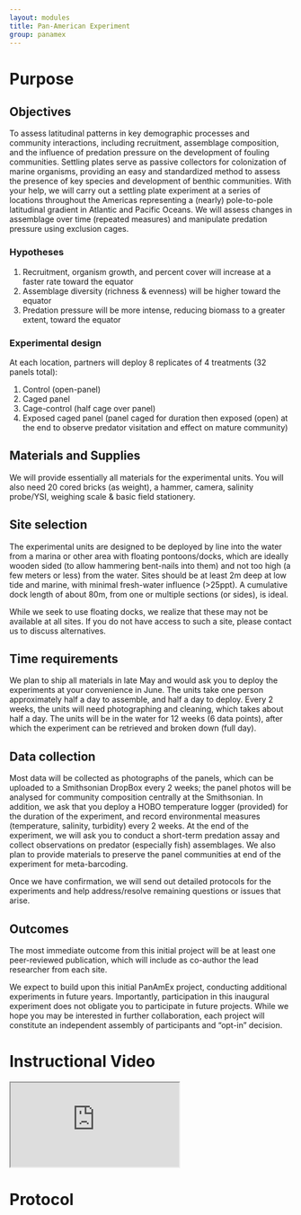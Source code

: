 ```yaml
---
layout: modules
title: Pan-American Experiment
group: panamex
---
```


# Purpose

## Objectives

To assess latitudinal patterns in key demographic processes and community interactions, including recruitment, assemblage composition, and the influence of predation pressure on the development of fouling communities.
Settling plates serve as passive collectors for colonization of marine organisms, providing an easy and standardized method to assess the presence of key species and development of benthic communities. With your help, we will carry out a settling plate experiment at a series of locations throughout the Americas representing a (nearly) pole-to-pole latitudinal gradient in Atlantic and Pacific Oceans. We will assess changes in assemblage over time (repeated measures) and manipulate predation pressure using exclusion cages.

### Hypotheses

1.	Recruitment, organism growth, and percent cover will increase at a faster rate toward the equator
2.	Assemblage diversity (richness & evenness) will be higher toward the equator
3.	Predation pressure will be more intense, reducing biomass to a greater extent, toward the equator

### Experimental design
At each location, partners will deploy 8 replicates of 4 treatments (32 panels total):
1.	Control (open-panel)
2.	Caged panel
3.	Cage-control (half cage over panel)
4.	Exposed caged panel (panel caged for duration then exposed (open) at the end to observe predator visitation and effect on mature community)

## Materials and Supplies
We will provide essentially all materials for the experimental units. You will also need 20 cored bricks (as weight), a hammer, camera, salinity probe/YSI, weighing scale & basic field stationery.

## Site selection
The experimental units are designed to be deployed by line into the water from a marina or other area with floating pontoons/docks, which are ideally wooden sided (to allow hammering bent-nails into them) and not too high (a few meters or less) from the water. Sites should be at least 2m deep at low tide and marine, with minimal fresh-water influence (>25ppt).  A cumulative dock length of about 80m, from one or multiple sections (or sides), is ideal.

While we seek to use floating docks, we realize that these may not be available at all sites.  If you do not have access to such a site, please contact us to discuss alternatives.

## Time requirements
We plan to ship all materials in late May and would ask you to deploy the experiments at your convenience in June. The units take one person approximately half a day to assemble, and half a day to deploy. Every 2 weeks, the units will need photographing and cleaning, which takes about half a day. The units will be in the water for 12 weeks (6 data points), after which the experiment can be retrieved and broken down (full day).

## Data collection
Most data will be collected as photographs of the panels, which can be uploaded to a Smithsonian DropBox every 2 weeks; the panel photos will be analysed for community composition centrally at the Smithsonian. In addition, we ask that you deploy a HOBO temperature logger (provided) for the duration of the experiment, and record environmental measures (temperature, salinity, turbidity) every 2 weeks. At the end of the experiment, we will ask you to conduct a short-term predation assay and collect observations on predator (especially fish) assemblages.  We also plan to provide materials to preserve the panel communities at end of the experiment for meta-barcoding.

Once we have confirmation, we will send out detailed protocols for the experiments and help address/resolve remaining questions or issues that arise.

## Outcomes

The most immediate outcome from this initial project will be at least one peer-reviewed publication, which will include as co-author the lead researcher from each site.  

We expect to build upon this initial PanAmEx project, conducting additional experiments in future years.  Importantly, participation in this inaugural experiment does not obligate you to participate in future projects.  While we hope you may be interested in further collaboration, each project will constitute an independent assembly of participants and “opt-in” decision.


# Instructional Video

<div class="embed-responsive embed-responsive-16by9">
  <iframe class="embed-responsive-item" src="https://www.youtube.com/embed/Vg8T-3pAVDU"></iframe>
</div>

# Protocol
